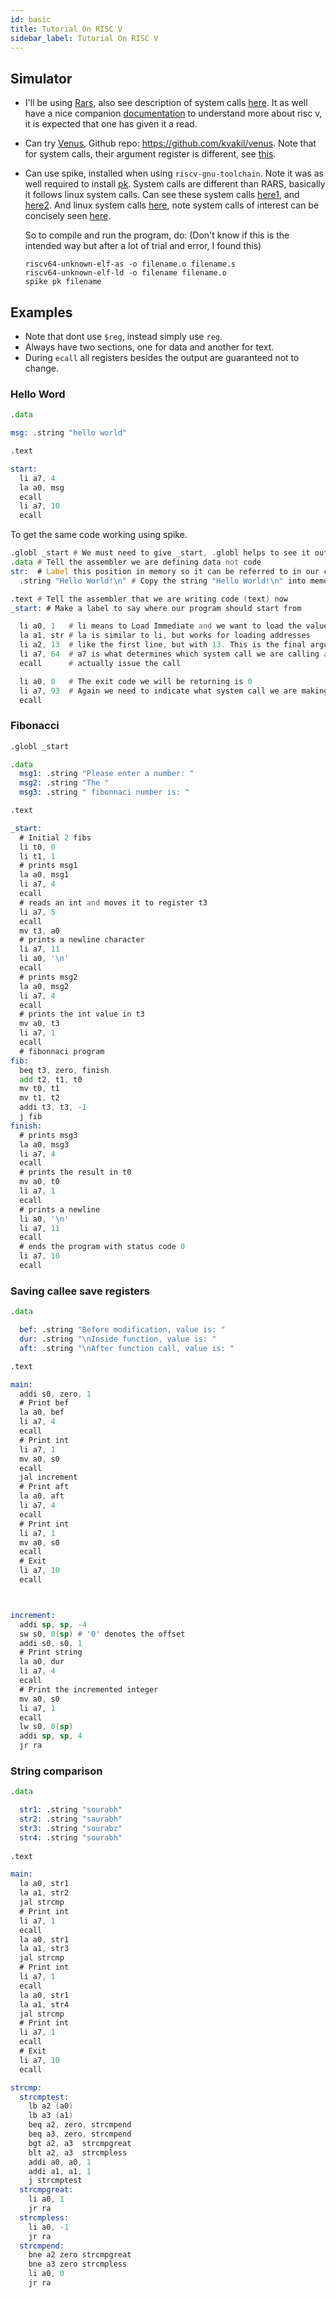 ```yaml
---
id: basic
title: Tutorial On RISC V 
sidebar_label: Tutorial On RISC V
---
```


## Simulator

* I'll be using [Rars](https://github.com/TheThirdOne/rars), also see description of system calls [here](https://github.com/TheThirdOne/rars/wiki/Environment-Calls). It as well have a nice companion [documentation](https://github.com/TheThirdOne/rars/wiki) to understand more about risc v, it is expected that one has given it a read.

* Can try [Venus](http://www.kvakil.me/venus/), Github repo: https://github.com/kvakil/venus. Note that for system calls, their argument register is different, see [this](https://github.com/TheThirdOne/rars/issues/45). 

* Can use spike, installed when using `riscv-gnu-toolchain`. Note it was as well required to install [pk](https://github.com/riscv/riscv-pk). System calls are different than RARS, basically it follows linux system calls. Can see these system calls [here1](https://github.com/riscv/riscv-pk/blob/master/pk/syscall.c), and [here2](https://github.com/riscv/riscv-pk/blob/master/pk/syscall.h). And linux system calls [here](http://man7.org/linux/man-pages/man2/syscalls.2.html), note system calls of interest can be concisely seen [here](https://rv8.io/syscalls.html).
  
  So to compile and run the program, do: (Don't know if this is the intended way but after a lot of trial and error, I found this)
  ```
  riscv64-unknown-elf-as -o filename.o filename.s 
  riscv64-unknown-elf-ld -o filename filename.o 
  spike pk filename
  ```

## Examples

* Note that dont use `$reg`, instead simply use `reg`.
* Always have two sections, one for data and another for text.
* During `ecall` all registers besides the output are guaranteed not to change.

### Hello Word

```asm
.data

msg: .string "hello world"

.text

start:
  li a7, 4
  la a0, msg
  ecall
  li a7, 10
  ecall
```

To get the same code working using spike. 

```asm
.globl _start # We must need to give _start, .globl helps to see it outside this file
.data # Tell the assembler we are defining data not code
str:  # Label this position in memory so it can be referred to in our code 
  .string "Hello World!\n" # Copy the string "Hello World!\n" into memory 

.text # Tell the assembler that we are writing code (text) now 
_start: # Make a label to say where our program should start from

  li a0, 1   # li means to Load Immediate and we want to load the value 1 into register a0
  la a1, str # la is similar to li, but works for loading addresses
  li a2, 13  # like the first line, but with 13. This is the final argument to the system call
  li a7, 64  # a7 is what determines which system call we are calling and we what to call write (64)
  ecall      # actually issue the call

  li a0, 0   # The exit code we will be returning is 0
  li a7, 93  # Again we need to indicate what system call we are making and this time we are calling exit(93)
  ecall 
```

### Fibonacci

```asm
.globl _start

.data
  msg1: .string "Please enter a number: "
  msg2: .string "The "
  msg3: .string " fibonnaci number is: "

.text

_start:
  # Initial 2 fibs
  li t0, 0
  li t1, 1
  # prints msg1
  la a0, msg1
  li a7, 4
  ecall
  # reads an int and moves it to register t3
  li a7, 5
  ecall
  mv t3, a0
  # prints a newline character
  li a7, 11
  li a0, '\n'
  ecall
  # prints msg2
  la a0, msg2
  li a7, 4
  ecall
  # prints the int value in t3
  mv a0, t3
  li a7, 1
  ecall
  # fibonnaci program
fib:
  beq t3, zero, finish
  add t2, t1, t0
  mv t0, t1
  mv t1, t2
  addi t3, t3, -1
  j fib
finish:
  # prints msg3
  la a0, msg3
  li a7, 4
  ecall
  # prints the result in t0
  mv a0, t0
  li a7, 1
  ecall
  # prints a newline
  li a0, '\n'
  li a7, 11
  ecall
  # ends the program with status code 0
  li a7, 10
  ecall
```

### Saving callee save registers 

```asm
.data

  bef: .string "Before modification, value is: "
  dur: .string "\nInside function, value is: "
  aft: .string "\nAfter function call, value is: "

.text 

main:
  addi s0, zero, 1
  # Print bef
  la a0, bef
  li a7, 4
  ecall
  # Print int
  li a7, 1
  mv a0, s0
  ecall
  jal increment
  # Print aft
  la a0, aft
  li a7, 4
  ecall
  # Print int
  li a7, 1
  mv a0, s0
  ecall
  # Exit
  li a7, 10
  ecall



increment:
  addi sp, sp, -4
  sw s0, 0(sp) # '0' denotes the offset
  addi s0, s0, 1
  # Print string
  la a0, dur
  li a7, 4
  ecall
  # Print the incremented integer
  mv a0, s0
  li a7, 1
  ecall
  lw s0, 0(sp)
  addi sp, sp, 4
  jr ra
```

### String comparison

```asm
.data 

  str1: .string "sourabh"
  str2: .string "saurabh"
  str3: .string "sourabz"
  str4: .string "sourabh"
  
.text 

main: 
  la a0, str1 
  la a1, str2 
  jal strcmp
  # Print int
  li a7, 1
  ecall
  la a0, str1 
  la a1, str3 
  jal strcmp 
  # Print int
  li a7, 1
  ecall
  la a0, str1 
  la a1, str4 
  jal strcmp 
  # Print int
  li a7, 1
  ecall
  # Exit
  li a7, 10
  ecall

strcmp:
  strcmptest:
    lb a2 (a0)
    lb a3 (a1)
    beq a2, zero, strcmpend
    beq a3, zero, strcmpend
    bgt a2, a3  strcmpgreat
    blt a2, a3  strcmpless
    addi a0, a0, 1
    addi a1, a1, 1
    j strcmptest
  strcmpgreat:
    li a0, 1
    jr ra
  strcmpless:
    li a0, -1
    jr ra
  strcmpend:
    bne a2 zero strcmpgreat
    bne a3 zero strcmpless
    li a0, 0
    jr ra
```